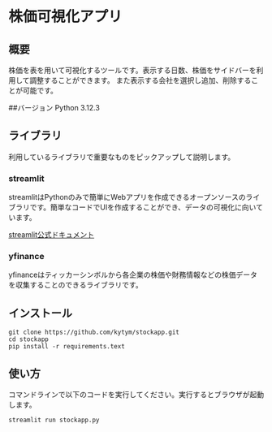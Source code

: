 # 株価可視化アプリ

## 概要
株価を表を用いて可視化するツールです。表示する日数、株価をサイドバーを利用して調整することができます。
また表示する会社を選択し追加、削除することが可能です。

##バージョン
Python 3.12.3

## ライブラリ
利用しているライブラリで重要なものをピックアップして説明します。
### streamlit
streamlitはPythonのみで簡単にWebアプリを作成できるオープンソースのライブラリです。簡単なコードでUIを作成することができ、データの可視化に向いています。

[streamlit公式ドキュメント](https://docs.streamlit.io/)

### yfinance
yfinanceはティッカーシンボルから各企業の株価や財務情報などの株価データを収集することのできるライブラリです。


## インストール
```
git clone https://github.com/kytym/stockapp.git
cd stockapp
pip install -r requirements.text
```

## 使い方
コマンドラインで以下のコードを実行してください。実行するとブラウザが起動します。
```
streamlit run stockapp.py
```
